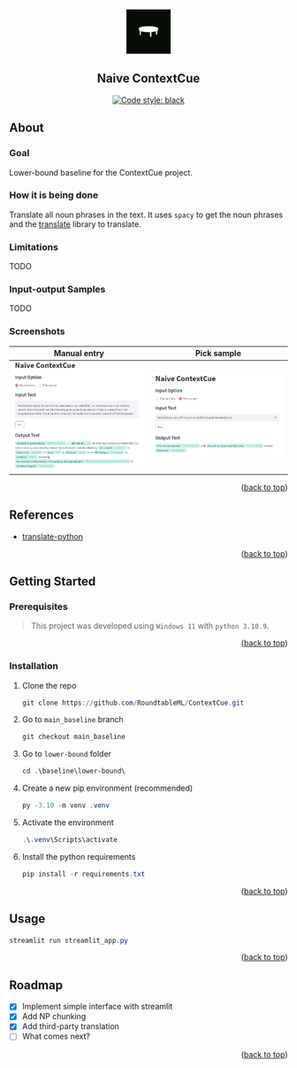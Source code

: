 <a name="readme-top"></a>

<!-- PROJECT LOGO -->
<br />
<div align="center">
  <a href="https://github.com/RoundtableML/ContextCue">
    <img src="round_table.jpg" alt="Logo" height="80">
    <!-- <img src="round_table.jpg" alt="Logo" height="80"> -->
  </a>

  <h2 align="center">Naive ContextCue</h2>

   <p align="center">
    <a href="https://github.com/psf/black"><img alt="Code style: black" src="https://img.shields.io/badge/code%20style-black-000000.svg"></a>
  </p>

</div>


<!-- ABOUT THE PROJECT -->
## About

### Goal

Lower-bound baseline for the ContextCue project.

### How it is being done

Translate all noun phrases in the text.
It uses `spacy` to get the noun phrases and the [translate](https://github.com/terryyin/translate-python) library to translate.

### Limitations

TODO

### Input-output Samples

TODO

### Screenshots

Manual entry               |  Pick sample
:-------------------------:|:-------------------------:
![](screenshot2.jpg)  |  ![](screenshot1.jpg)

<p align="right">(<a href="#readme-top">back to top</a>)</p>



## References

- [translate-python](https://github.com/terryyin/translate-python)

<p align="right">(<a href="#readme-top">back to top</a>)</p>

<!-- GETTING STARTED -->
## Getting Started
### Prerequisites

> This project was developed using `Windows 11` with `python 3.10.9`.

<p align="right">(<a href="#readme-top">back to top</a>)</p>

### Installation

1. Clone the repo
   ```powershell
   git clone https://github.com/RoundtableML/ContextCue.git
   ```
2. Go to `main_baseline` branch
   ```powershell
   git checkout main_baseline
   ```
3. Go to `lower-bound` folder
   ```powershell
   cd .\baseline\lower-bound\
   ```
4. Create a new pip environment (recommended)
   ```powershell
   py -3.10 -m venv .venv
   ```
5. Activate the environment
   ```powershell
   .\.venv\Scripts\activate
   ```
6. Install the python requirements
   ```powershell
   pip install -r requirements.txt
   ```

<p align="right">(<a href="#readme-top">back to top</a>)</p>



<!-- USAGE EXAMPLES -->
## Usage

```powershell
streamlit run streamlit_app.py
```

<p align="right">(<a href="#readme-top">back to top</a>)</p>


## Roadmap

- [x] Implement simple interface with streamlit
- [x] Add NP chunking 
- [x] Add third-party translation
- [ ] What comes next?

<p align="right">(<a href="#readme-top">back to top</a>)</p>
